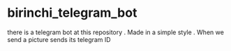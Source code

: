 # birinchi_telegram_bot
there is a telegram bot at this repository . Made in a simple style . When we send a picture sends its telegram ID

